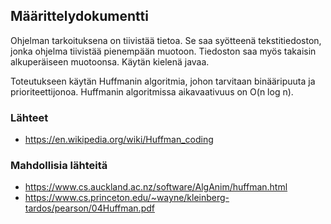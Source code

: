 ## Määrittelydokumentti

Ohjelman tarkoituksena on tiivistää tietoa. Se saa syötteenä tekstitiedoston, jonka ohjelma tiivistää pienempään muotoon. Tiedoston saa myös takaisin alkuperäiseen muotoonsa. Käytän kielenä javaa.

Toteutukseen käytän Huffmanin algoritmia, johon tarvitaan binääripuuta ja prioriteettijonoa. Huffmanin algoritmissa aikavaativuus on O(n log n).

### Lähteet
- https://en.wikipedia.org/wiki/Huffman_coding

### Mahdollisia lähteitä
- https://www.cs.auckland.ac.nz/software/AlgAnim/huffman.html
- https://www.cs.princeton.edu/~wayne/kleinberg-tardos/pearson/04Huffman.pdf